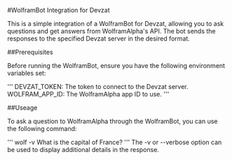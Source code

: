 #WolframBot Integration for Devzat

This is a simple integration of a WolframBot for Devzat, allowing you to ask questions and get answers from WolframAlpha's API.
The bot sends the responses to the specified Devzat server in the desired format.

##Prerequisites

Before running the WolframBot, ensure you have the following environment variables set:

'''
    DEVZAT_TOKEN: The token to connect to the Devzat server.
    WOLFRAM_APP_ID: The WolframAlpha app ID to use.
'''

##Useage 

To ask a question to WolframAlpha through the WolframBot, you can use the following command:

'''
wolf -v What is the capital of France?
'''
The -v or --verbose option can be used to display additional details in the response.
